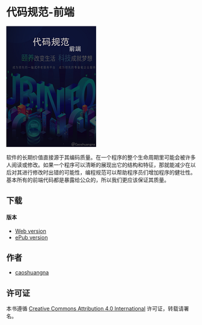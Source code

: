 # 代码规范-前端

![Donovan Hutchinson](images/cover-sm.png)

软件的长期价值直接源于其编码质量。在一个程序的整个生命周期里可能会被许多人阅读或修改。如果一个程序可以清晰的展现出它的结构和特征，那就能减少在以后对其进行修改时出错的可能性，编程规范可以帮助程序员们增加程序的健壮性。基本所有的前端代码都是暴露给公众的，所以我们更应该保证其质量。

## 下载

#### 版本

* [Web version](https://github.com/shiwenna/codingStandards/)
* [ePub version](https://github.com/shiwenna/codingStandards/blob/master/build/epub/book.epub)



## 作者

- [caoshuangna](http://caoshuangna.surge.sh/)

## 许可证

本书遵循 [Creative Commons Attribution 4.0 International](https://creativecommons.org/licenses/by/4.0/) 许可证，转载请署名。
